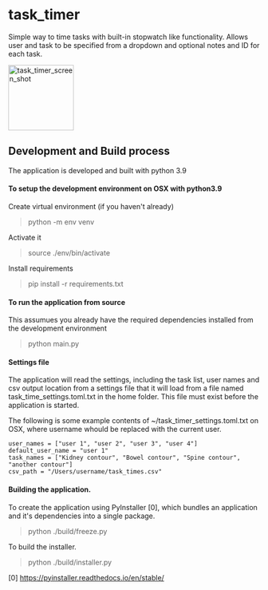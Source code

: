 # task_timer

Simple way to time tasks with built-in stopwatch like functionality.
Allows user and task to be specified from a dropdown and optional notes and ID for each task.

<img width="131" alt="task_timer_screen_shot" src="https://user-images.githubusercontent.com/376295/151143120-c2e19f54-fcae-49a5-aafd-78dc85a370ea.png">


## Development and Build process
The application is developed and built with python 3.9

#### To setup the development environment on OSX with python3.9

Create virtual environment (if you haven't already)
> python -m env venv

Activate it 
> source ./env/bin/activate

Install requirements
> pip install -r requirements.txt


#### To run the application from source

This assumues you already have the required dependencies installed from the development environment
> python main.py


#### Settings file


The application will read the settings, including the task list, user names and csv output
location from a settings file that it will load from a file named task_time_settings.toml.txt in the home folder.
This file must exist before the application is started.

The following is some example contents of ~/task_timer_settings.toml.txt on OSX, where 
username whould be replaced with the current user.
```
user_names = ["user 1", "user 2", "user 3", "user 4"]
default_user_name = "user 1"
task_names = ["Kidney contour", "Bowel contour", "Spine contour", "another contour"]
csv_path = "/Users/username/task_times.csv"
```


#### Building the application.

To create the application using PyInstaller [0], which bundles an application and it's dependencies into a single package.
> python ./build/freeze.py

To build the installer.
> python ./build/installer.py


[0] https://pyinstaller.readthedocs.io/en/stable/
